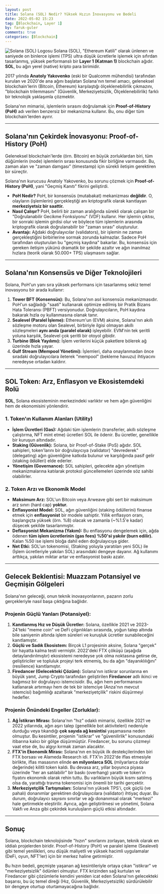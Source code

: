 ```yaml
---
layout: post
title: Solana (SOL) Nedir? Yüksek Hızın İnovasyonu ve Bedeli
date: 2022-05-02 15:23
tag: [Blockchain, Layer 1]
by: faruk-guler
comments: true
categories: [Blockchain]
---
```


![Solana (SOL) Logosu](https://farukguler.com/assets/post_images/solana.webp) Solana (SOL), "Ethereum Katili" olarak ünlenen ve saniyede on binlerce işlemi (TPS) ultra düşük ücretlerle işlemek için sıfırdan tasarlanmış, yüksek performanslı bir **Layer 1 (Katman 1)** blockchain ağıdır. **SOL**, bu ağın yerel (native) kripto para birimidir.

2017 yılında **Anatoly Yakovenko** (eski bir Qualcomm mühendisi) tarafından kurulan ve 2020'de ana ağını başlatan Solana'nın temel amacı, geleneksel blockchain'lerin (Bitcoin, Ethereum) karşılaştığı ölçeklenebilirlik çıkmazını, "blockchain trilemmasını" (Güvenlik, Merkeziyetsizlik, Ölçeklenebilirlik) farklı bir teknolojik yaklaşımla çözmektir.

Solana'nın mimarisi, işlemlerin sırasını doğrulamak için **Proof-of-History (PoH)** adı verilen benzersiz bir mekanizma kullanır. Bu, onu diğer tüm blockchain'lerden ayırır.

---

## Solana'nın Çekirdek İnovasyonu: Proof-of-History (PoH)

Geleneksel blockchain'lerde (örn. Bitcoin) en büyük zorluklardan biri, tüm düğümlerin (node) işlemlerin sırası konusunda fikir birliğine varmasıdır. Bu, zaman alan ve "zaman damgası" (timestamp) için sürekli iletişim gerektiren bir süreçtir.

Solana'nın kurucusu Anatoly Yakovenko, bu sorunu çözmek için **Proof-of-History (PoH)**, yani "Geçmiş Kanıtı" fikrini geliştirdi.

* **PoH Nedir?** PoH, bir konsensüs (mutabakat) mekanizması **değildir**. O, olayların (işlemlerin) gerçekleştiği anı kriptografik olarak kanıtlayan **merkeziyetsiz bir saattir.**
* **Nasıl Çalışır?** PoH, belirli bir zaman aralığında sürekli olarak çalışan bir "Doğrulanabilir Gecikme Fonksiyonu" (VDF) kullanır. Her işlemin çıktısı, bir sonraki işlemin girdisi olur ve böylece tüm işlemlerin arasında kriptografik olarak doğrulanabilir bir "zaman sırası" oluşturulur.
* **Avantajı:** Ağdaki doğrulayıcılar (validators), bir işlemin ne zaman gerçekleştiğini birbirlerine sormak zorunda kalmazlar. Sadece PoH tarafından oluşturulan bu "geçmiş kaydına" bakarlar. Bu, konsensüs için gereken iletişim yükünü dramatik bir şekilde azaltır ve ağın inanılmaz hızlara (teorik olarak 50.000+ TPS) ulaşmasını sağlar.

---

## Solana'nın Konsensüs ve Diğer Teknolojileri

Solana, PoH'un yanı sıra yüksek performans için tasarlanmış sekiz temel inovasyonu bir arada kullanır:

1.  **Tower BFT (Konsensüs):** Bu, Solana'nın asıl konsensüs mekanizmasıdır. PoH'un sağladığı "saati" kullanarak optimize edilmiş bir Pratik Bizans Hata Toleransı (PBFT) versiyonudur. Doğrulayıcıların, PoH kaydına bakarak hızla oy kullanmasına olanak tanır.
2.  **Sealevel (Paralel İşleme):** Ethereum'un (EVM) aksine, Solana'nın akıllı sözleşme motoru olan Sealevel, birbiriyle ilgisi olmayan akıllı sözleşmeleri **aynı anda (paralel olarak)** işleyebilir. EVM'nin tek şeritli yoluna karşılık, Sealevel çok şeritli bir otoyol gibidir.
3.  **Turbine (Blok Yayılımı):** İşlem verilerini küçük paketlere bölerek ağ üzerinde hızla yayar.
4.  **Gulf Stream (Mempool Yönetimi):** İşlemleri, daha onaylanmadan önce sıradaki doğrulayıcılara ileterek "mempool" (bekleme havuzu) ihtiyacını neredeyse ortadan kaldırır.

---

## SOL Token: Arz, Enflasyon ve Ekosistemdeki Rolü

**SOL**, Solana ekosisteminin merkezindeki varlıktır ve hem ağın güvenliğini hem de ekonomisini yönlendirir.

### 1. Token'ın Kullanım Alanları (Utility)
* **İşlem Ücretleri (Gas):** Ağdaki tüm işlemlerin (transferler, akıllı sözleşme çalıştırma, NFT mint etme) ücretleri SOL ile ödenir. Bu ücretler, genellikle bir kuruşun altındadır.
* **Staking (Güvenlik):** Solana, bir Proof-of-Stake (PoS) ağıdır. SOL sahipleri, token'larını bir doğrulayıcıya (validator) "devrederek" (delegating) ağın güvenliğine katkıda bulunur ve karşılığında pasif gelir (staking ödülleri) elde ederler.
* **Yönetişim (Governance):** SOL sahipleri, gelecekte ağın yönetişim mekanizmalarına katılarak protokol güncellemeleri üzerinde söz sahibi olabilirler.

### 2. Token Arzı ve Ekonomik Model
* **Maksimum Arz:** SOL'un Bitcoin veya Arweave gibi sert bir maksimum arz sınırı (hard cap) **yoktur.**
* **Enflasyonist Model:** SOL, ağın güvenliğini (staking ödüllerini) finanse etmek için **enflasyonist** bir modele sahiptir. Yıllık enflasyon oranı, başlangıçta yüksek (örn. %8) olacak ve zamanla (~%1.5'e kadar) düşecek şekilde tasarlanmıştır.
* **Deflasyonist Mekanizma (Yakım):** Bu enflasyonu dengelemek için, ağda ödenen **tüm işlem ücretlerinin (gas fees) %50'si yakılır (burn edilir).** Kalan %50 ise işlemi bloğa dahil eden doğrulayıcıya gider.
* **Net Etki:** SOL'un tokenomisi, (Staking yoluyla yaratılan yeni SOL) ile (İşlem ücretleriyle yakılan SOL) arasındaki dengeye dayanır. Ağ kullanımı arttıkça, yakılan miktar artar ve enflasyonist baskı azalır.

---

## Gelecek Beklentisi: Muazzam Potansiyel ve Geçmişin Gölgeleri

Solana'nın geleceği, onun teknik inovasyonlarının, pazarın zorlu gerçekleriyle nasıl başa çıktığına bağlıdır.

### Projenin Güçlü Yanları (Potansiyel):

1.  **Kanıtlanmış Hız ve Düşük Ücretler:** Solana, özellikle 2021 ve 2023-24'teki "meme coin" ve DeFi çılgınlıkları sırasında, yoğun talep altında bile saniyenin altında işlem süreleri ve kuruşluk ücretler sunabileceğini kanıtlamıştır.
2.  **Güçlü ve Sadık Ekosistem:** Birçok L1 projesinin aksine, Solana "gerçek" bir hayatta kalma testi vermiştir. 2022'deki FTX çöküşü (aşağıda detaylandırılmıştır) ekosistemi neredeyse yok olma noktasına getirse de, geliştiriciler ve topluluk projeyi terk etmemiş, bu da ağın "dayanıklılığını" (resilience) kanıtlamıştır.
3.  **Firedancer (Gelecekteki Çözüm):** Solana'nın istikrar sorunlarına en büyük yanıt, Jump Crypto tarafından geliştirilen **Firedancer** adlı ikinci ve bağımsız bir doğrulayıcı istemcisidir. Bu, ağın hem performansını katlanarak artırmayı hem de tek bir istemciye (Anza'nın mevcut istemcisi) bağımlılığı azaltarak "merkeziyetçilik" riskini düşürmeyi hedefler.

### Projenin Önündeki Engeller (Zorluklar):

1.  **Ağ İstikrarı Mirası:** Solana'nın "hız" odaklı mimarisi, özellikle 2021 ve 2022 yıllarında, ağın aşırı talep (genellikle bot aktiviteleri) nedeniyle durduğu veya tıkandığı **çok sayıda ağ kesintisi** yaşamasına neden olmuştur. Bu kesintiler, projenin "istikrar" ve "güvenilirlik" konusundaki itibarına kalıcı bir gölge düşürmüştür. Firedancer, bu sorunu çözmeyi vaat etse de, bu algıyı kırmak zaman alacaktır.
2.  **FTX'in Ekonomik Mirası:** Solana'nın en büyük ilk destekçilerinden biri FTX borsası ve Alameda Research idi. FTX'in 2022'de iflas etmesiyle birlikte, iflas masasının elinde **on milyonlarca SOL** (milyarlarca dolar değerinde) kilitli token kaldı. Bu devasa arz, yıllar boyunca piyasa üzerinde "her an satılabilir" bir baskı (overhang) yarattı ve token'ın fiyatını ekonomik olarak rehin tuttu. Bu varlıkların büyük kısmı satılmış olsa da, yarattığı travma tokenomisi için önemli bir tarihi gerçektir.
3.  **Merkeziyetçilik Tartışmaları:** Solana'nın yüksek TPS'i, çok güçlü (ve pahalı) donanımlar gerektiren doğrulayıcılara (validator) ihtiyaç duyar. Bu durum, doğrulayıcı sayısını sınırlar ve ağı donanımsal olarak "merkezi" hale getirmekle eleştirilir. Ayrıca, ağın geliştirilmesi ve yönetimi, Solana Vakfı ve Anza gibi çekirdek kuruluşların güçlü etkisi altındadır.

---

## Sonuç

Solana, blockchain teknolojisinde "hızın" sınırlarını zorlayan, teknik olarak en iddialı projelerden biridir. Proof-of-History (PoH) ve paralel işleme (Sealevel) gibi temel yenilikleri, onu düşük maliyetli ve yüksek hacimli uygulamalar (DeFi, oyun, NFT'ler) için bir merkez haline getirmiştir.

Bu hızın bedeli, geçmişte yaşanan ağ kesintileriyle ortaya çıkan "istikrar" ve "merkeziyetsizlik" ödünleri olmuştur. FTX krizinden sağ kurtulan ve Firedancer gibi çözümlerle kendini yeniden icat eden Solana'nın gelecekteki başarısı, bu üç temel direği (Hız, Güvenlik, Merkeziyetsizlik) sürdürülebilir bir dengeye oturtup oturtamayacağına bağlıdır.
